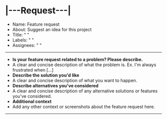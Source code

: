 # |---Request---|

- Name: Feature request
- About: Suggest an idea for this project
- Title: " "
- Labels: " "
- Assignees: " "
---
+ **Is your feature request related to a problem? Please describe.**
+ A clear and concise description of what the problem is. Ex. I'm always frustrated when [...]
+ **Describe the solution you'd like**
+ A clear and concise description of what you want to happen.
+ **Describe alternatives you've considered**
+ A clear and concise description of any alternative solutions or features you've considered.
+ **Additional context**
+ Add any other context or screenshots about the feature request here.
---
